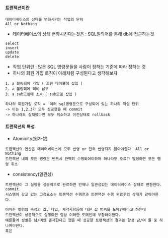 #### 트랜잭션이란
```
데이터베이스의 상태를 변화시키는 작업의 단위
All or Nothing
```

- 데이터베이스의 상태 변화시킨다는것은 : SQL질의어를 통해 db에 접근하는것
```
select
insert
update
delete
```
- 작업 단위란 : 많은 SQL 명령문들을 사람이 정하는 기준에 따라 정하는 것
- 하나의 회원 가입 로직이 아래처럼 구성된다고 생각해보자
```
1. a 볼링회에 가입 ( 회원 테이블에 삽입 )
2. a 볼링회에 회비 납부
3. a sub모임에 소속 ( sub모임 삽입 )

하나의 회원가입 로직 =  여러 sql명령문으로 구성되어 있는 하나의 작업 단위
-> 이는 1,2,3가 모두 성공했을 때 commit
-> 하나라도 실패했다면 모두 취소하고 이전상태로 rollback
```

#### 트랜잭션의 특성
- Atomicity(원자성)
```
트랜잭션의 연산은 데이터베이스에 모두 반영 or 전혀 반영되지 않아야한다. All or Nothing
트랜잭션 내의 모든 명령은 반드시 완벽히 수행되어야하며 하나라도 오류가 발생하면 모든 명령 취소
```
- consistency(일관성)
```
트랜잭션이 그 실행을 성공적으로 완료하면 언제나 일관성있는 데이터베이스 상태로 변환한다. commit
시스템이 갖고 있는 고정요소는 트랜잭션 수행전과 트랜잭션 수행 완료후의 상태가 같아야한다.

어떠한 컬럼의 속성의 값, 타입, 제약사항등에 대한 값 범위를 도메인이라고 하는데
트랜잭션이 성공적으로 실행되면 항상 이러한 도메인에 부합해야한다.
예를들어 성별은 남/여만 존재한다고 했을 때 성공한 트랜잭션의 결과는 항상 남/여 둘 중 하나여야한다.
혹은 
```
